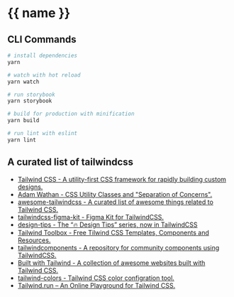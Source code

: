 # {{ name }}

## CLI Commands

``` bash
# install dependencies
yarn

# watch with hot reload
yarn watch

# run storybook
yarn storybook

# build for production with minification
yarn build

# run lint with eslint
yarn lint
```

## A curated list of tailwindcss

* [Tailwind CSS - A utility-first CSS framework for rapidly building custom designs.](https://tailwindcss.com/)
* [Adam Wathan - CSS Utility Classes and "Separation of Concerns".](https://adamwathan.me/css-utility-classes-and-separation-of-concerns/)
* [awesome-tailwindcss - A curated list of awesome things related to Tailwind CSS.](https://github.com/aniftyco/awesome-tailwindcss)
* [tailwindcss-figma-kit - Figma Kit for TailwindCSS.](https://github.com/impulse/tailwindcss-figma-kit)
* [design-tips - The “🔥 Design Tips” series, now in TailwindCSS](https://github.com/caneco/design-tips)
* [Tailwind Toolbox - Free Tilwind CSS Templates, Components and Resources.](https://www.tailwindtoolbox.com/)
* [tailwindcomponents - A repository for community components using TailwindCSS.](https://tailwindcomponents.com/)
* [Built with Tailwind - A collection of awesome websites built with Tailwind CSS.](https://builtwithtailwind.com/)
* [tailwind-colors - Tailwind CSS color configration tool.](https://tailwind-colors.meidev.co/)
* [Tailwind.run – An Online Playground for Tailwind CSS.](https://tailwind.run/)